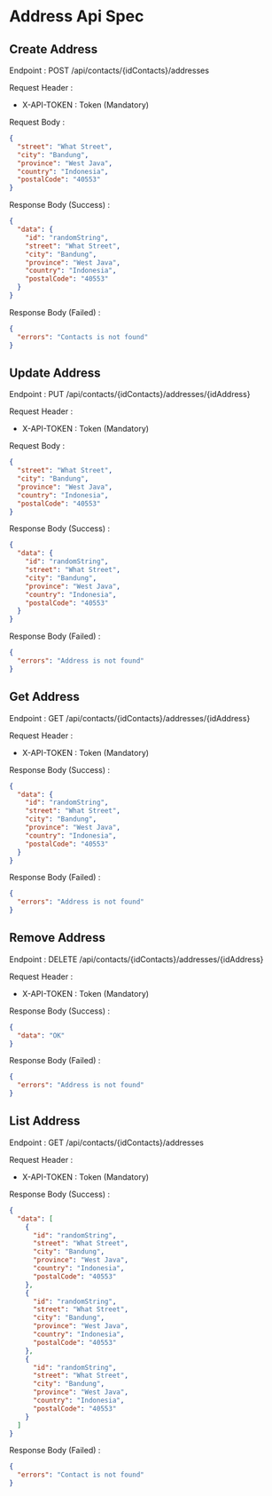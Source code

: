 # Address Api Spec

## Create Address

Endpoint : POST /api/contacts/{idContacts}/addresses

Request Header :

- X-API-TOKEN : Token (Mandatory)

Request Body :

```json
{
  "street": "What Street",
  "city": "Bandung",
  "province": "West Java",
  "country": "Indonesia",
  "postalCode": "40553"
}
```

Response Body (Success) :

```json
{
  "data": {
    "id": "randomString",
    "street": "What Street",
    "city": "Bandung",
    "province": "West Java",
    "country": "Indonesia",
    "postalCode": "40553"
  }
}
```

Response Body (Failed) :

```json
{
  "errors": "Contacts is not found"
}
```

## Update Address

Endpoint : PUT /api/contacts/{idContacts}/addresses/{idAddress}

Request Header :

- X-API-TOKEN : Token (Mandatory)

Request Body :

```json
{
  "street": "What Street",
  "city": "Bandung",
  "province": "West Java",
  "country": "Indonesia",
  "postalCode": "40553"
}
```

Response Body (Success) :

```json
{
  "data": {
    "id": "randomString",
    "street": "What Street",
    "city": "Bandung",
    "province": "West Java",
    "country": "Indonesia",
    "postalCode": "40553"
  }
}
```

Response Body (Failed) :

```json
{
  "errors": "Address is not found"
}
```

## Get Address

Endpoint : GET /api/contacts/{idContacts}/addresses/{idAddress}

Request Header :

- X-API-TOKEN : Token (Mandatory)

Response Body (Success) :

```json
{
  "data": {
    "id": "randomString",
    "street": "What Street",
    "city": "Bandung",
    "province": "West Java",
    "country": "Indonesia",
    "postalCode": "40553"
  }
}
```

Response Body (Failed) :

```json
{
  "errors": "Address is not found"
}
```

## Remove Address

Endpoint : DELETE /api/contacts/{idContacts}/addresses/{idAddress}

Request Header :

- X-API-TOKEN : Token (Mandatory)

Response Body (Success) :

```json
{
  "data": "OK"
}
```

Response Body (Failed) :

```json
{
  "errors": "Address is not found"
}
```

## List Address

Endpoint : GET /api/contacts/{idContacts}/addresses

Request Header :

- X-API-TOKEN : Token (Mandatory)

Response Body (Success) :

```json
{
  "data": [
    {
      "id": "randomString",
      "street": "What Street",
      "city": "Bandung",
      "province": "West Java",
      "country": "Indonesia",
      "postalCode": "40553"
    },
    {
      "id": "randomString",
      "street": "What Street",
      "city": "Bandung",
      "province": "West Java",
      "country": "Indonesia",
      "postalCode": "40553"
    },
    {
      "id": "randomString",
      "street": "What Street",
      "city": "Bandung",
      "province": "West Java",
      "country": "Indonesia",
      "postalCode": "40553"
    }
  ]
}
```

Response Body (Failed) :

```json
{
  "errors": "Contact is not found"
}
```

